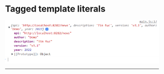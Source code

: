 # Tagged template literals

![Spread Object](Javascript/f8.javascrip.basic/detail/phan07-160/images/001.png 'Spread Object')

---

